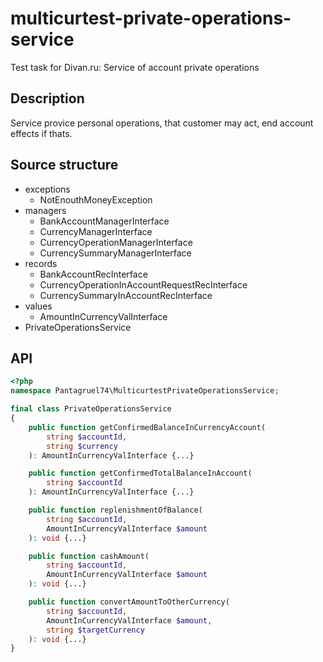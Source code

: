 # multicurtest-private-operations-service
Test task for Divan.ru: Service of account private operations


## Description
Service provice personal operations, that customer may act, end account effects if thats.


## Source structure
- exceptions
  - NotEnouthMoneyException
- managers
  - BankAccountManagerInterface
  - CurrencyManagerInterface
  - CurrencyOperationManagerInterface
  - CurrencySummaryManagerInterface
- records
  - BankAccountRecInterface
  - CurrencyOperationInAccountRequestRecInterface
  - CurrencySummaryInAccountRecInterface
- values
  - AmountInCurrencyValInterface
- PrivateOperationsService


## API
```php
<?php
namespace Pantagruel74\MulticurtestPrivateOperationsService;

final class PrivateOperationsService
{
    public function getConfirmedBalanceInCurrencyAccount(
        string $accountId,
        string $currency
    ): AmountInCurrencyValInterface {...}

    public function getConfirmedTotalBalanceInAccount(
        string $accountId
    ): AmountInCurrencyValInterface {...}

    public function replenishmentOfBalance(
        string $accountId,
        AmountInCurrencyValInterface $amount
    ): void {...}

    public function cashAmount(
        string $accountId,
        AmountInCurrencyValInterface $amount
    ): void {...}

    public function convertAmountToOtherCurrency(
        string $accountId,
        AmountInCurrencyValInterface $amount,
        string $targetCurrency
    ): void {...}
}
```